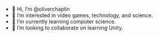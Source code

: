 - 👋 Hi, I’m @oliverchaplin
- 👀 I’m interested in video games, technology, and science.
- 🌱 I’m currently learning computer science.
- 💞️ I’m looking to collaborate on learning Unity.

<!---
oliverchaplin/oliverchaplin is a ✨ special ✨ repository because its `README.md` (this file) appears on your GitHub profile.
You can click the Preview link to take a look at your changes.
--->
